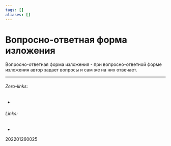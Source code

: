 ```yaml
---
tags: []
aliases: []
---
```

# Вопросно-ответная форма изложения
Вопросно-ответная форма изложения - при вопросно-ответной форме изложения автор задает вопросы и сам же на них отвечает.
___
###### Zero-links:
-
###### Links:
-

202201260025